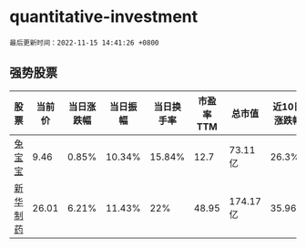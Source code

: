 # quantitative-investment

`最后更新时间：2022-11-15 14:41:26 +0800`

## 强势股票

|股票|当前价|当日涨跌幅|当日振幅|当日换手率|市盈率TTM|总市值|近10日涨跌幅|
|----|----|----|----|----|----|----|----|
|[兔宝宝](https://xueqiu.com/S/SZ002043)|9.46|0.85%|10.34%|15.84%|12.7|73.11亿|26.3%|
|[新华制药](https://xueqiu.com/S/SZ000756)|26.01|6.21%|11.43%|22%|48.95|174.17亿|35.96%|
